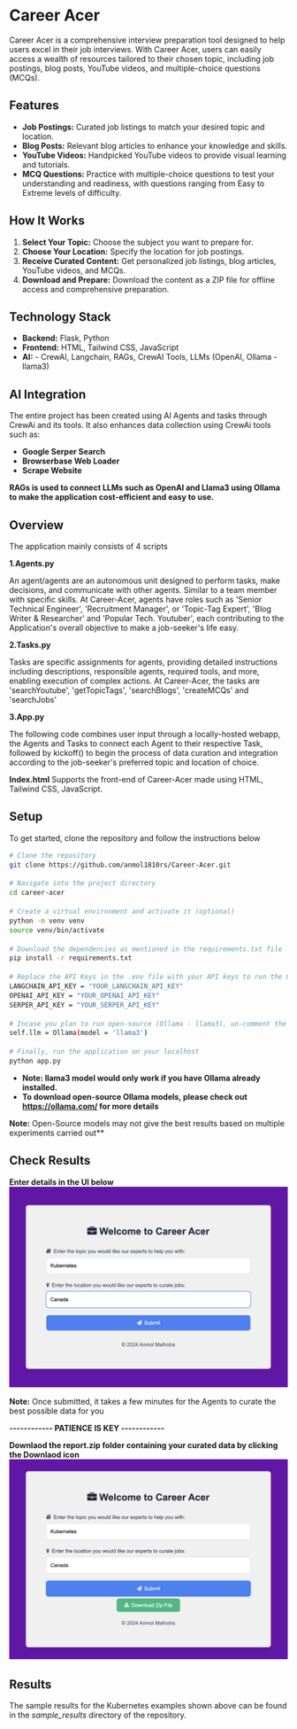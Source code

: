 # Career Acer
Career Acer is a comprehensive interview preparation tool designed to help users excel in their job interviews. With Career Acer, users can easily access a wealth of resources tailored to their chosen topic, including job postings, blog posts, YouTube videos, and multiple-choice questions (MCQs).

## Features
- **Job Postings:** Curated job listings to match your desired topic and location.
- **Blog Posts:** Relevant blog articles to enhance your knowledge and skills.
- **YouTube Videos:** Handpicked YouTube videos to provide visual learning and tutorials.
- **MCQ Questions:** Practice with multiple-choice questions to test your understanding and readiness, with questions ranging from Easy to Extreme levels of difficulty.

## How It Works

1. **Select Your Topic:** Choose the subject you want to prepare for.
2. **Choose Your Location:** Specify the location for job postings.
3. **Receive Curated Content:** Get personalized job listings, blog articles, YouTube videos, and MCQs.
4. **Download and Prepare:** Download the content as a ZIP file for offline access and comprehensive preparation.

## Technology Stack
- **Backend:** Flask, Python
- **Frontend:** HTML, Tailwind CSS, JavaScript
- **AI:** - CrewAI, Langchain, RAGs, CrewAI Tools, LLMs (OpenAI, Ollama - llama3)

## AI Integration
The entire project has been created using AI Agents and tasks through CrewAi and its tools. It also enhances data collection using CrewAi tools such as:
- **Google Serper Search**
- **Browserbase Web Loader**
- **Scrape Website**

**RAGs is used to connect LLMs such as OpenAI and Llama3 using Ollama to make the application cost-efficient and easy to use.**

## Overview
The application mainly consists of 4 scripts

**1.Agents.py**

An agent/agents are an autonomous unit designed to perform tasks, make decisions, and communicate with other agents. Similar to a team member with specific skills.
At Career-Acer, agents have roles such as 'Senior Technical Engineer', 'Recruitment Manager', or 'Topic-Tag Expert', 'Blog Writer & Researcher' and 'Popular Tech. Youtuber', each contributing to the Application's overall objective to make a job-seeker's life easy.

**2.Tasks.py**

Tasks are specific assignments for agents, providing detailed instructions including descriptions, responsible agents, required tools, and more, enabling execution of complex actions.
At Career-Acer, the tasks are 'searchYoutube', 'getTopicTags', 'searchBlogs', 'createMCQs' and 'searchJobs'

**3.App.py**

The following code combines user input through a locally-hosted webapp, the Agents and Tasks to connect each Agent to their respective Task, followed by kickoff() to begin the process of data curation and integration according to the job-seeker's preferred topic and location of choice.

**Index.html**
Supports the front-end of Career-Acer made using HTML, Tailwind CSS, JavaScript.

## Setup
To get started, clone the repository and follow the instructions below

```bash
# Clone the repository
git clone https://github.com/anmol1810rs/Career-Acer.git

# Navigate into the project directory
cd career-acer

# Create a virtual environment and activate it (optional)
python -m venv venv
source venv/bin/activate

# Download the dependencies as mentioned in the requirements.txt file
pip install -r requirements.txt

# Replace the API Keys in the .env file with your API keys to run the OpenAI LLM Model and Serper Search
LANGCHAIN_API_KEY = "YOUR_LANGCHAIN_API_KEY"
OPENAI_API_KEY = "YOUR_OPENAI_API_KEY"
SERPER_API_KEY = "YOUR_SERPER_API_KEY"

# Incase you plan to run open-source (Ollama - llama3), un-comment the following code in agents.py file
self.llm = Ollama(model = 'llama3')

# Finally, run the application on your localhost
python app.py
```
- **Note: llama3 model would only work if you have Ollama already installed.**
- **To download open-source Ollama models, please check out https://ollama.com/ for more details**

**Note:**
Open-Source models may not give the best results based on multiple experiments carried out**

## Check Results

**Enter details in the UI below**
![Welcome Page](images/welcomePage.png)

**Note:**
Once submitted, it takes a few minutes for the Agents to curate the best possible data for you

**------------ PATIENCE IS KEY ------------**

**Downlaod the report.zip folder containing your curated data by clicking the Downlaod icon**
![Welcome Page](images/downloadZip.png)

## Results
The sample results for the Kubernetes examples shown above can be found in the *sample_results* directory of the repository.
